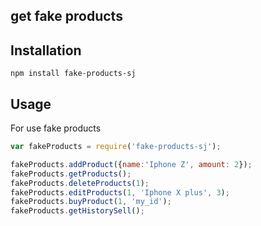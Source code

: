 
## get fake products

## Installation

    npm install fake-products-sj


## Usage

For use fake products

```js
var fakeProducts = require('fake-products-sj');

fakeProducts.addProduct({name:'Iphone Z', amount: 2});
fakeProducts.getProducts();
fakeProducts.deleteProducts(1);
fakeProducts.editProducts(1, 'Iphone X plus', 3);
fakeProducts.buyProduct(1, 'my_id');
fakeProducts.getHistorySell();

```
